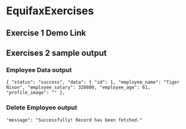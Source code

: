 # EquifaxExercises
## Exercise 1 Demo Link

## Exercises 2 sample output

### Employee Data output

`{
    "status": "success",
    "data": {
        "id": 1,
        "employee_name": "Tiger Nixon",
        "employee_salary": 320800,
        "employee_age": 61,
        "profile_image": ""
},`

### Delete Employee output

`"message": "Successfully! Record has been fetched."`
